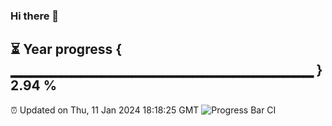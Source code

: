 ### Hi there 👋
⏳ Year progress { ▁▁▁▁▁▁▁▁▁▁▁▁▁▁▁▁▁▁▁▁▁▁▁▁▁▁▁▁▁▁ } 2.94 %
---
⏰ Updated on Thu, 11 Jan 2024 18:18:25 GMT
![Progress Bar CI](https://github.com/liununu/liununu/workflows/Progress%20Bar%20CI/badge.svg)
